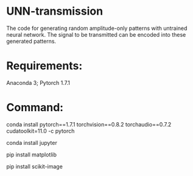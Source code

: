 # UNN-transmission
The code for generating random amplitude-only patterns with untrained neural network. The signal to be transmitted can be encoded into these generated patterns.

# Requirements: 

Anaconda 3; Pytorch 1.7.1

# Command:

conda install pytorch==1.7.1 torchvision==0.8.2 torchaudio==0.7.2 cudatoolkit=11.0 -c pytorch

conda install jupyter

pip install matplotlib

pip install scikit-image
